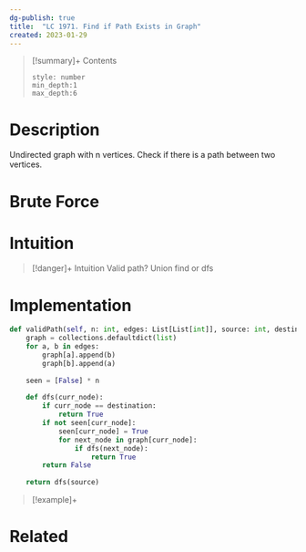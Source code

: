 ```yaml
---
dg-publish: true
title:  "LC 1971. Find if Path Exists in Graph"
created: 2023-01-29
---
```


>[!summary]+ Contents
>```toc
>style: number
>min_depth:1
>max_depth:6
>```

# Description
Undirected graph with n vertices. Check if there is a path between two vertices.
# Brute Force
# Intuition

>[!danger]+ Intuition
>Valid path? Union find or dfs

# Implementation
```python
def validPath(self, n: int, edges: List[List[int]], source: int, destination: int) -> bool:
	graph = collections.defaultdict(list)
	for a, b in edges:
		graph[a].append(b)
		graph[b].append(a)
		
	seen = [False] * n
	
	def dfs(curr_node):
		if curr_node == destination:
			return True
		if not seen[curr_node]:
			seen[curr_node] = True
			for next_node in graph[curr_node]:
				if dfs(next_node):
					return True
		return False
		
	return dfs(source)
```

>[!example]+ 


# Related
